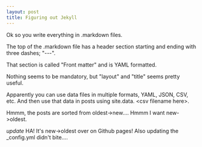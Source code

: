 ```yaml
---
layout: post
title: Figuring out Jekyll
---
```


Ok so you write everything in .markdown files.

The top of the .markdown file has a header section starting and ending with three dashes; "---".

That section is called "Front matter" and is YAML formatted.

Nothing seems to be mandatory, but "layout" and "title" seems pretty useful.

Apparently you can use data files in multiple formats, YAML, JSON, CSV, etc. And then use that data in posts using site.data. \<csv filename here\>.

Hmmm, the posts are sorted from oldest->new.... Hmmm I want  new->oldest.

*update* HA! It's new->oldest over on Github pages! Also updating the _config.yml didn't bite....
